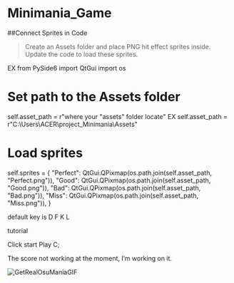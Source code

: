 # Minimania_Game
##Connect Sprites in Code

>Create an Assets folder and place PNG hit effect sprites inside.
>Update the code to load these sprites.

EX
from PySide6 import QtGui
import os

# Set path to the Assets folder
self.asset_path = r"where your "assets" folder locate"
EX
self.asset_path = r"C:\Users\ACER\project_Minimania\Assets"

# Load sprites
self.sprites = {
    "Perfect": QtGui.QPixmap(os.path.join(self.asset_path, "Perfect.png")),
    "Good": QtGui.QPixmap(os.path.join(self.asset_path, "Good.png")),
    "Bad": QtGui.QPixmap(os.path.join(self.asset_path, "Bad.png")),
    "Miss": QtGui.QPixmap(os.path.join(self.asset_path, "Miss.png")),
}



default key is 
D F K L


tutorial

 Click start
 Play 
C;


The score not working at the moment, I’m working on it.


![GetRealOsuManiaGIF](https://github.com/user-attachments/assets/a6564173-583a-4a3c-a5e6-1fcaa1c51603)
